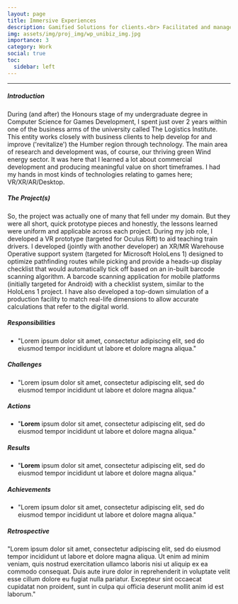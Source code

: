 ```yaml
---
layout: page
title: Immersive Experiences
description: Gamified Solutions for clients.<br> Facilitated and managed by the The Logistics Institute at the University of Hull.
img: assets/img/proj_img/wp_unibiz_img.jpg
importance: 3
category: Work
social: true
toc:
  sidebar: left
---
```


<hr>
<p>
  <h5>Introduction</h5>
    During (and after) the Honours stage of my undergraduate degree in Computer Science for Games Development, I spent just over 2 years within one of the business arms of the university called The Logistics Institute. This entity works closely with business clients to help develop for and improve ('revitalize') the Humber region through technology.
    The main area of research and development was, of course, our thriving green Wind energy sector. It was here that I learned a lot about commercial development and producing meaningful value on short timeframes. I had my hands in most kinds of technologies relating to games here; VR/XR/AR/Desktop.
</p>
<p>
  <h5>The Project(s)</h5>
    So, the project was actually one of many that fell under my domain. But they were all short, quick prototype pieces and honestly, the lessons learned were uniform and applicable across each project. During my job role, I developed a VR prototype (targeted for Oculus Rift) to aid teaching train drivers. I developed (jointly with another developer) an XR/MR Warehouse Operative support system (targeted for Microsoft HoloLens 1) designed to optimize pathfinding routes while picking and provide a heads-up display checklist that would automatically tick off based on an in-built barcode scanning algorithm. A barcode scanning application for mobile platforms (initially targeted for Android) with a checklist system, similar to the HoloLens 1 project. I have also developed a top-down simulation of a production facility to match real-life dimensions to allow accurate calculations that refer to the digital world.
</p>

<p>
  <h5>Responsibilities</h5>
  <ul>
    <li>"Lorem ipsum dolor sit amet, consectetur adipiscing elit, sed do eiusmod tempor incididunt ut labore et dolore magna aliqua."</li>
  </ul>
  <h5>Challenges</h5>
  <ul>
    <li>"Lorem ipsum dolor sit amet, consectetur adipiscing elit, sed do eiusmod tempor incididunt ut labore et dolore magna aliqua."</li>
  </ul>
  <h5>Actions</h5>
  <ul>
    <li>"<b>Lorem</b> ipsum dolor sit amet, consectetur adipiscing elit, sed do eiusmod tempor incididunt ut labore et dolore magna aliqua."</li>
  </ul>
  <h5>Results</h5>
  <ul>
    <li>"<b>Lorem</b> ipsum dolor sit amet, consectetur adipiscing elit, sed do eiusmod tempor incididunt ut labore et dolore magna aliqua."</li>
  </ul>
  <h5>Achievements</h5>
  <ul>
    <li>"Lorem ipsum dolor sit amet, consectetur adipiscing elit, sed do eiusmod tempor incididunt ut labore et dolore magna aliqua."</li>
  </ul>
  <p>
    <p>
      <h5>Retrospective</h5>
      "Lorem ipsum dolor sit amet, consectetur adipiscing elit, sed do eiusmod tempor incididunt ut labore et dolore magna aliqua. Ut enim ad minim veniam, quis nostrud exercitation ullamco laboris nisi ut aliquip ex ea commodo consequat. Duis aute irure dolor in reprehenderit in voluptate velit esse cillum dolore eu fugiat nulla pariatur. Excepteur sint occaecat cupidatat non proident, sunt in culpa qui officia deserunt mollit anim id est laborum."
    </p>
  </p>
</p>